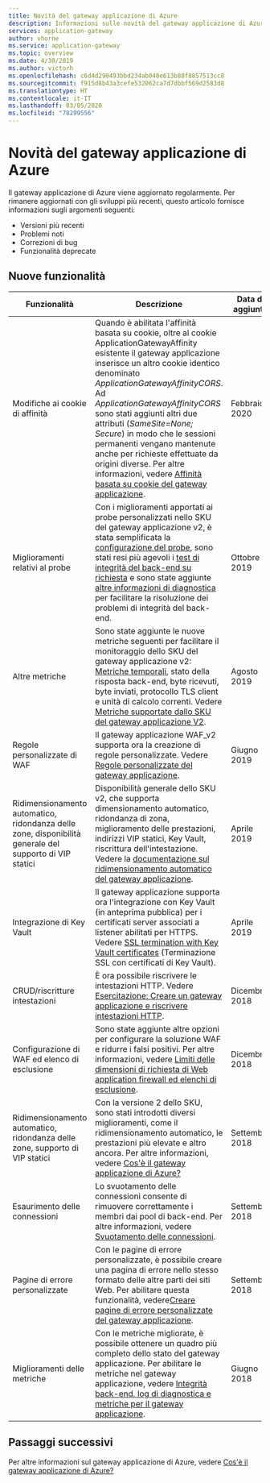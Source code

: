 ```yaml
---
title: Novità del gateway applicazione di Azure
description: Informazioni sulle novità del gateway applicazione di Azure, tra cui le note sulla versione più aggiornate, i problemi noti, le correzioni di bug, le funzionalità deprecate e le modifiche imminenti.
services: application-gateway
author: vhorne
ms.service: application-gateway
ms.topic: overview
ms.date: 4/30/2019
ms.author: victorh
ms.openlocfilehash: c6d4d290493bbd234ab048e613b88f8857513cc8
ms.sourcegitcommit: f915d8b43a3cefe532062ca7d7dbbf569d2583d8
ms.translationtype: HT
ms.contentlocale: it-IT
ms.lasthandoff: 03/05/2020
ms.locfileid: "78299556"
---
```

# <a name="whats-new-in-azure-application-gateway"></a>Novità del gateway applicazione di Azure

Il gateway applicazione di Azure viene aggiornato regolarmente. Per rimanere aggiornati con gli sviluppi più recenti, questo articolo fornisce informazioni sugli argomenti seguenti:

- Versioni più recenti
- Problemi noti
- Correzioni di bug
- Funzionalità deprecate

## <a name="new-features"></a>Nuove funzionalità

|Funzionalità  |Descrizione  |Data di aggiunta  |
|---------|---------|---------|
|Modifiche ai cookie di affinità |Quando è abilitata l'affinità basata su cookie, oltre al cookie ApplicationGatewayAffinity esistente il gateway applicazione inserisce un altro cookie identico denominato *ApplicationGatewayAffinityCORS*. Ad *ApplicationGatewayAffinityCORS* sono stati aggiunti altri due attributi (*SameSite=None; Secure*) in modo che le sessioni permanenti vengano mantenute anche per richieste effettuate da origini diverse. Per altre informazioni, vedere [Affinità basata su cookie del gateway applicazione](configuration-overview.md#cookie-based-affinity). |Febbraio 2020 |
|Miglioramenti relativi al probe |Con i miglioramenti apportati ai probe personalizzati nello SKU del gateway applicazione v2, è stata semplificata la [configurazione del probe](https://docs.microsoft.com/azure/application-gateway/application-gateway-create-probe-portal#create-probe-for-application-gateway-v2-sku), sono stati resi più agevoli i [test di integrità del back-end su richiesta](https://docs.microsoft.com/azure/application-gateway/application-gateway-create-probe-portal#test-backend-health-with-the-probe) e sono state aggiunte [altre informazioni di diagnostica](https://docs.microsoft.com/azure/application-gateway/application-gateway-backend-health-troubleshooting#error-messages) per facilitare la risoluzione dei problemi di integrità del back-end.  |Ottobre 2019 |
|Altre metriche |Sono state aggiunte le nuove metriche seguenti per facilitare il monitoraggio dello SKU del gateway applicazione v2: [Metriche temporali](https://docs.microsoft.com/azure/application-gateway/application-gateway-metrics#timing-metrics), stato della risposta back-end, byte ricevuti, byte inviati, protocollo TLS client e unità di calcolo correnti. Vedere [Metriche supportate dallo SKU del gateway applicazione V2](https://docs.microsoft.com/azure/application-gateway/application-gateway-metrics#metrics-supported-by-application-gateway-v2-sku). |Agosto 2019 |
|Regole personalizzate di WAF |Il gateway applicazione WAF_v2 supporta ora la creazione di regole personalizzate. Vedere [Regole personalizzate del gateway applicazione](custom-waf-rules-overview.md). |Giugno 2019 |
|Ridimensionamento automatico, ridondanza delle zone, disponibilità generale del supporto di VIP statici |Disponibilità generale dello SKU v2, che supporta dimensionamento automatico, ridondanza di zona, miglioramento delle prestazioni, indirizzi VIP statici, Key Vault, riscrittura dell'intestazione. Vedere la [documentazione sul ridimensionamento automatico del gateway applicazione](application-gateway-autoscaling-zone-redundant.md). |Aprile 2019 |
|Integrazione di Key Vault |Il gateway applicazione supporta ora l'integrazione con Key Vault (in anteprima pubblica) per i certificati server associati a listener abilitati per HTTPS. Vedere [SSL termination with Key Vault certificates](key-vault-certs.md) (Terminazione SSL con certificati di Key Vault). |Aprile 2019 |
|CRUD/riscritture intestazioni     |È ora possibile riscrivere le intestazioni HTTP. Vedere [Esercitazione: Creare un gateway applicazione e riscrivere intestazioni HTTP](tutorial-http-header-rewrite-powershell.md).|Dicembre 2018|
|Configurazione di WAF ed elenco di esclusione     |Sono state aggiunte altre opzioni per configurare la soluzione WAF e ridurre i falsi positivi. Per altre informazioni, vedere [Limiti delle dimensioni di richiesta di Web application firewall ed elenchi di esclusione](application-gateway-waf-configuration.md).|Dicembre 2018|
|Ridimensionamento automatico, ridondanza delle zone, supporto di VIP statici      |Con la versione 2 dello SKU, sono stati introdotti diversi miglioramenti, come il ridimensionamento automatico, le prestazioni più elevate e altro ancora. Per altre informazioni, vedere [Cos'è il gateway applicazione di Azure?](overview.md)|Settembre 2018|
|Esaurimento delle connessioni     |Lo svuotamento delle connessioni consente di rimuovere correttamente i membri dai pool di back-end. Per altre informazioni, vedere [Svuotamento delle connessioni](features.md#connection-draining).|Settembre 2018|
|Pagine di errore personalizzate     |Con le pagine di errore personalizzate, è possibile creare una pagina di errore nello stesso formato delle altre parti dei siti Web. Per abilitare questa funzionalità, vedere[Creare pagine di errore personalizzate del gateway applicazione](custom-error.md).|Settembre 2018|
|Miglioramenti delle metriche     |Con le metriche migliorate, è possibile ottenere un quadro più completo dello stato del gateway applicazione. Per abilitare le metriche nel gateway applicazione, vedere [Integrità back-end, log di diagnostica e metriche per il gateway applicazione](application-gateway-diagnostics.md).|Giugno 2018|

## <a name="next-steps"></a>Passaggi successivi

Per altre informazioni sul gateway applicazione di Azure, vedere [Cos'è il gateway applicazione di Azure?](overview.md)
